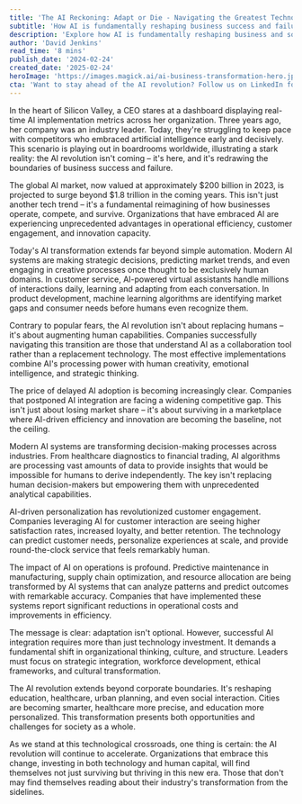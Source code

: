 ```yaml
---
title: 'The AI Reckoning: Adapt or Die - Navigating the Greatest Technological Transformation'
subtitle: 'How AI is fundamentally reshaping business success and failure'
description: 'Explore how AI is fundamentally reshaping business and society, creating a stark divide between organizations that embrace change and those that resist it. This analysis reveals why adaptation to AI isn''t just about competitive advantage – it''s about survival in an increasingly AI-driven world.'
author: 'David Jenkins'
read_time: '8 mins'
publish_date: '2024-02-24'
created_date: '2025-02-24'
heroImage: 'https://images.magick.ai/ai-business-transformation-hero.jpg'
cta: 'Want to stay ahead of the AI revolution? Follow us on LinkedIn for daily insights on how artificial intelligence is transforming business and society. Join our community of forward-thinking professionals who are shaping the future of technology and business.'
---
```


In the heart of Silicon Valley, a CEO stares at a dashboard displaying real-time AI implementation metrics across her organization. Three years ago, her company was an industry leader. Today, they're struggling to keep pace with competitors who embraced artificial intelligence early and decisively. This scenario is playing out in boardrooms worldwide, illustrating a stark reality: the AI revolution isn't coming – it's here, and it's redrawing the boundaries of business success and failure.

The global AI market, now valued at approximately $200 billion in 2023, is projected to surge beyond $1.8 trillion in the coming years. This isn't just another tech trend – it's a fundamental reimagining of how businesses operate, compete, and survive. Organizations that have embraced AI are experiencing unprecedented advantages in operational efficiency, customer engagement, and innovation capacity.

Today's AI transformation extends far beyond simple automation. Modern AI systems are making strategic decisions, predicting market trends, and even engaging in creative processes once thought to be exclusively human domains. In customer service, AI-powered virtual assistants handle millions of interactions daily, learning and adapting from each conversation. In product development, machine learning algorithms are identifying market gaps and consumer needs before humans even recognize them.

Contrary to popular fears, the AI revolution isn't about replacing humans – it's about augmenting human capabilities. Companies successfully navigating this transition are those that understand AI as a collaboration tool rather than a replacement technology. The most effective implementations combine AI's processing power with human creativity, emotional intelligence, and strategic thinking.

The price of delayed AI adoption is becoming increasingly clear. Companies that postponed AI integration are facing a widening competitive gap. This isn't just about losing market share – it's about surviving in a marketplace where AI-driven efficiency and innovation are becoming the baseline, not the ceiling.

Modern AI systems are transforming decision-making processes across industries. From healthcare diagnostics to financial trading, AI algorithms are processing vast amounts of data to provide insights that would be impossible for humans to derive independently. The key isn't replacing human decision-makers but empowering them with unprecedented analytical capabilities.

AI-driven personalization has revolutionized customer engagement. Companies leveraging AI for customer interaction are seeing higher satisfaction rates, increased loyalty, and better retention. The technology can predict customer needs, personalize experiences at scale, and provide round-the-clock service that feels remarkably human.

The impact of AI on operations is profound. Predictive maintenance in manufacturing, supply chain optimization, and resource allocation are being transformed by AI systems that can analyze patterns and predict outcomes with remarkable accuracy. Companies that have implemented these systems report significant reductions in operational costs and improvements in efficiency.

The message is clear: adaptation isn't optional. However, successful AI integration requires more than just technology investment. It demands a fundamental shift in organizational thinking, culture, and structure. Leaders must focus on strategic integration, workforce development, ethical frameworks, and cultural transformation.

The AI revolution extends beyond corporate boundaries. It's reshaping education, healthcare, urban planning, and even social interaction. Cities are becoming smarter, healthcare more precise, and education more personalized. This transformation presents both opportunities and challenges for society as a whole.

As we stand at this technological crossroads, one thing is certain: the AI revolution will continue to accelerate. Organizations that embrace this change, investing in both technology and human capital, will find themselves not just surviving but thriving in this new era. Those that don't may find themselves reading about their industry's transformation from the sidelines.